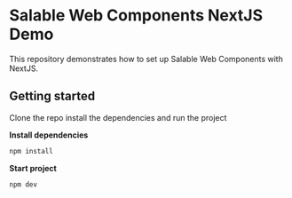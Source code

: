# Salable Web Components NextJS Demo

This repository demonstrates how to set up Salable Web Components with NextJS.

## Getting started

Clone the repo install the dependencies and run the project

**Install dependencies**
```sh
npm install
```

**Start project**
```sh
npm dev
```
